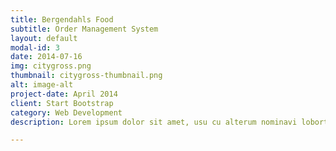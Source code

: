 ```yaml
---
title: Bergendahls Food
subtitle: Order Management System
layout: default
modal-id: 3
date: 2014-07-16
img: citygross.png
thumbnail: citygross-thumbnail.png
alt: image-alt
project-date: April 2014
client: Start Bootstrap
category: Web Development
description: Lorem ipsum dolor sit amet, usu cu alterum nominavi lobortis. At duo novum diceret. Tantas apeirian vix et, usu sanctus postulant inciderint ut, populo diceret necessitatibus in vim. Cu eum dicam feugiat noluisse.

---
```

